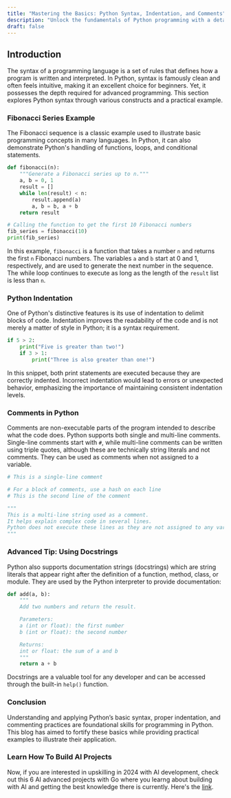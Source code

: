 ```yaml
---
title: "Mastering the Basics: Python Syntax, Indentation, and Comments"
description: "Unlock the fundamentals of Python programming with a detailed exploration of its syntax. Learn through practical examples, including building a Fibonacci sequence, understanding the crucial role of indentation, and effectively using comments for better code readability."
draft: false
---
```


## Introduction

The syntax of a programming language is a set of rules that defines how a program is written and interpreted. In Python, syntax is famously clean and often feels intuitive, making it an excellent choice for beginners. Yet, it possesses the depth required for advanced programming. This section explores Python syntax through various constructs and a practical example.

### Fibonacci Series Example

The Fibonacci sequence is a classic example used to illustrate basic programming concepts in many languages. In Python, it can also demonstrate Python's handling of functions, loops, and conditional statements.

```python
def fibonacci(n):
    """Generate a Fibonacci series up to n."""
    a, b = 0, 1
    result = []
    while len(result) < n:
        result.append(a)
        a, b = b, a + b
    return result

# Calling the function to get the first 10 Fibonacci numbers
fib_series = fibonacci(10)
print(fib_series)
```

In this example, `fibonacci` is a function that takes a number `n` and returns the first `n` Fibonacci numbers. The variables `a` and `b` start at 0 and 1, respectively, and are used to generate the next number in the sequence. The while loop continues to execute as long as the length of the `result` list is less than `n`.

### Python Indentation

One of Python's distinctive features is its use of indentation to delimit blocks of code. Indentation improves the readability of the code and is not merely a matter of style in Python; it is a syntax requirement.

```python
if 5 > 2:
    print("Five is greater than two!")
    if 3 > 1:
        print("Three is also greater than one!")
```

In this snippet, both print statements are executed because they are correctly indented. Incorrect indentation would lead to errors or unexpected behavior, emphasizing the importance of maintaining consistent indentation levels.

### Comments in Python

Comments are non-executable parts of the program intended to describe what the code does. Python supports both single and multi-line comments. Single-line comments start with `#`, while multi-line comments can be written using triple quotes, although these are technically string literals and not comments. They can be used as comments when not assigned to a variable.

```python
# This is a single-line comment

# For a block of comments, use a hash on each line
# This is the second line of the comment

"""
This is a multi-line string used as a comment.
It helps explain complex code in several lines.
Python does not execute these lines as they are not assigned to any variable.
"""
```

### Advanced Tip: Using Docstrings

Python also supports documentation strings (docstrings) which are string literals that appear right after the definition of a function, method, class, or module. They are used by the Python interpreter to provide documentation:

```python
def add(a, b):
    """
    Add two numbers and return the result.

    Parameters:
    a (int or float): the first number
    b (int or float): the second number

    Returns:
    int or float: the sum of a and b
    """
    return a + b
```

Docstrings are a valuable tool for any developer and can be accessed through the built-in `help()` function.

### Conclusion

Understanding and applying Python’s basic syntax, proper indentation, and commenting practices are foundational skills for programming in Python. This blog has aimed to fortify these basics while providing practical examples to illustrate their application.

### Learn How To Build AI Projects

Now, if you are interested in upskilling in 2024 with AI development, check out this 6 AI advanced projects with Go where you learng about building with AI and getting the best knowledge there is currently. Here's the [link](https://akhilsharmatech.gumroad.com/l/zgxqq).